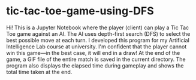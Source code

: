 # tic-tac-toe-game-using-DFS
Hi! This is a Jupyter Notebook where the player (client) can play a Tic Tac Toe game against an AI. The AI uses depth-first search (DFS) to select the best possible move at each turn. I developed this program for my Artificial Intelligence Lab course at university. I'm confident that the player cannot win this game—in the best case, it will end in a draw!
At the end of the game, a GIF file of the entire match is saved in the current directory. The program also displays the elapsed time during gameplay and shows the total time taken at the end.

